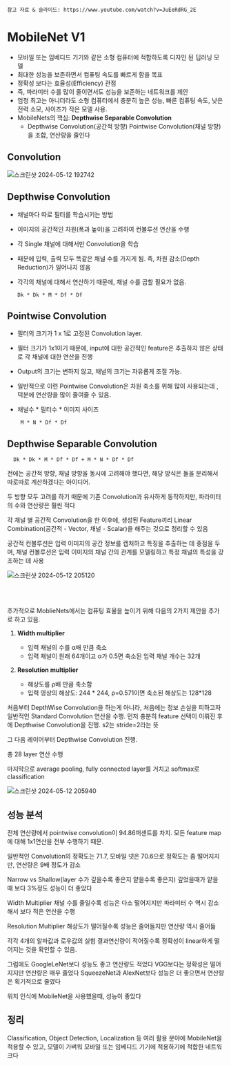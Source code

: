     참고 자료 & 슬라이드: https://www.youtube.com/watch?v=JuEeRdRG_2E
# MobileNet V1
- 모바일 또는 임베디드 기기와 같은 소형 컴퓨터에 적합하도록 디자인 된 딥러닝 모델   
- 최대한 성능을 보존하면서 컴퓨팅 속도를 빠르게 함을 목표  
- 정확성 보다는 효율성(Efficiency) 관점     
- 즉, 파라미터 수를 많이 줄이면서도 성능을 보존하는 네트워크를 제안      
- 엄청 최고는 아니더라도 소형 컴퓨터에서 충분히 높은 성능, 빠른 컴퓨팅 속도, 낮은 전력 소모, 사이즈가 작은 모델 사용.
- MobileNets의 핵심: **Depthwise Separable Convolution**     
     - Depthwise Convolution(공간적 방향) Pointwise Convolution(채널 방향) 을 조합, 연산량을 줄인다

## Convolution
![스크린샷 2024-05-12 192742](https://github.com/Raymondgwangryeol/Raymondgwangryeol/assets/32587541/6c640014-44f8-47f2-a9ec-e8300ede3fe0)   

## Depthwise Convolution
- 채널마다 따로 필터를 학습시키는 방법
- 이미지의 공간적인 차원(폭과 높이)을 고려하여 컨볼루션 연산을 수행
- 각 Single 채널에 대해서만 Convolution을 학습
- 때문에 입력, 출력 모두 똑같은 채널 수를 가지게 됨. 즉, 차원 감소(Depth Reduction)가 일어나지 않음
- 각각의 채널에 대해서 연산하기 때문에, 채널 수를 곱할 필요가 없음.
  
	  Dk * Dk * M * Df * Df

## Pointwise Convolution
- 필터의 크기가 1 x 1로 고정된 Convolution layer.
- 필터 크기가 1x1이기 때문에, input에 대한 공간적인 feature은 추출하지 않은 상태로 각 채널에 대한 연산을 진행
- Output의 크기는 변하지 않고, 채널의 크기는 자유롭게 조절 가능.
- 일반적으로 이런 Pointwise Convolution은 차원 축소를 위해 많이 사용되는데 , 덕분에 연산량을 많이 줄여줄 수 있음.
- 채널수 * 필터수 * 이미지 사이즈

       M * N * Df * Df

## Depthwise Separable Convolution
	  Dk * Dk * M * Df * Df + M * N * Df * Df
전에는 공간적 방향, 채널 방향을 동시에 고려해야 했다면, 해당 방식은 둘을 분리해서 따로따로 계산하겠다는 아이디어.   

두 방향 모두 고려를 하기 때문에 기존 Convolution과 유사하게 동작하지만, 파라미터의 수와 연산량은 훨씬 적다   

각 채널 별 공간적 Convolution을 한 이후에, 생성된 Feature끼리  Linear Combination(공간적 - Vector, 채널 - Scalar)을 해주는 것으로 정리할 수 있음    

공간적 컨볼루션은 입력 이미지의 공간 정보를 캡처하고 특징을 추출하는 데 중점을 두며, 채널 컨볼루션은 입력 이미지의 채널 간의 관계를 모델링하고 특정 채널의 특성을 강조하는 데 사용    

![스크린샷 2024-05-12 205120](https://github.com/Raymondgwangryeol/Raymondgwangryeol/assets/32587541/32d574ae-a46c-4a25-bcd6-86c9c519accb)   


<br><br>

추가적으로 MoblieNets에서는 컴퓨팅 효율을 높이기 위해 다음의 2가지 제안을 추가로 하고 있음.
1. **Width multiplier**
	- 입력 채널의 수를 α배 만큼 축소
	- 입력 채널이 원래 64개이고 α가 0.5면 축소된 입력 채널 개수는 32개

2. **Resolution multiplier**
	- 해상도를 ρ배 만큼 축소함
	- 입력 영상의 해상도: 244 * 244, ρ=0.571이면 축소된 해상도는 128*128


처음부터 DepthWise Convolution을 하는게 아니라, 처음에는 정보 손실을 피하고자 일반적인 Standard Convolution 연산을 수행.
먼저 충분히 feature 선택이 이뤄진 후에 Depthwise Convolution을 진행.
s2는 stride=2라는 뜻

그 다음 레이어부터 Depthwise Convolution 진행.

총 28 layer 연산 수행

마지막으로 average pooling, fully connected layer를 거치고 softmax로 classification

![스크린샷 2024-05-12 205940](https://github.com/Raymondgwangryeol/Raymondgwangryeol/assets/32587541/24e6d28e-3aff-40dd-912f-fd6eb2c1b674)   

## 성능 분석
전체 연산량에서 pointwise convolution이 94.86퍼센트를 차지. 모든 feature map에 대해 1x1연산을 전부 수행하기 때문.

일반적인 Convolution의 정확도는 71.7, 모바일 넷은 70.6으로 정확도는 좀 떨어지지만, 연산량은 9배 정도가 감소

Narrow vs Shallow(layer 수가 깊을수록 좋은지 얕을수록 좋은지)
깊었을때가 얕을 때 보다 3%정도 성능이 더 좋았다

Width Multiplier
채널 수를 줄일수록 성능은 다소 떨어지지만 파라미터 수 역시 감소해서 보다 적은 연산을 수행

Resolution Multiplier
해상도가 떨어질수록 성능은 줄어들지만 연산량 역시 줄어듦

각각 4개의 알파값과 로우값의 실험 결과연산량이 적어질수록 정확성이 linear하게 떨어지는 것을 확인할 수 있음.

그럼에도 GoogleLeNet보다 성능도 좋고 연산량도 적었다
VGG보다는 정확성은 떨어지지만 연산량은 매우 줄었다
SqueezeNet과 AlexNet보다 성능은 더 좋으면서 연산량은 획기적으로 줄였다

위치 인식에 MobileNet을 사용했을때, 성능이 좋았다

## 정리
Classification, Object Detection, Localization 등 여러 활용 분야에 MobileNet을 적용할 수 있고, 모델이 가벼워 모바일 또는 임베디드 기기에 적용하기에 적합한 네트워크다
